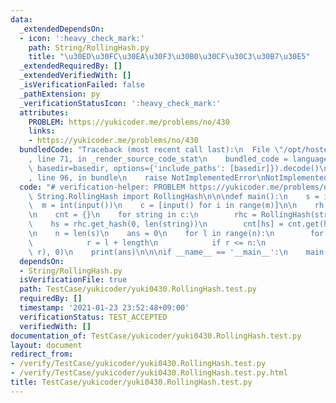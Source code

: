 ```yaml
---
data:
  _extendedDependsOn:
  - icon: ':heavy_check_mark:'
    path: String/RollingHash.py
    title: "\u30ED\u30FC\u30EA\u30F3\u30B0\u30CF\u30C3\u30B7\u30E5"
  _extendedRequiredBy: []
  _extendedVerifiedWith: []
  _isVerificationFailed: false
  _pathExtension: py
  _verificationStatusIcon: ':heavy_check_mark:'
  attributes:
    PROBLEM: https://yukicoder.me/problems/no/430
    links:
    - https://yukicoder.me/problems/no/430
  bundledCode: "Traceback (most recent call last):\n  File \"/opt/hostedtoolcache/Python/3.9.7/x64/lib/python3.9/site-packages/onlinejudge_verify/documentation/build.py\"\
    , line 71, in _render_source_code_stat\n    bundled_code = language.bundle(stat.path,\
    \ basedir=basedir, options={'include_paths': [basedir]}).decode()\n  File \"/opt/hostedtoolcache/Python/3.9.7/x64/lib/python3.9/site-packages/onlinejudge_verify/languages/python.py\"\
    , line 96, in bundle\n    raise NotImplementedError\nNotImplementedError\n"
  code: "# verification-helper: PROBLEM https://yukicoder.me/problems/no/430\nfrom\
    \ String.RollingHash import RollingHash\n\n\ndef main():\n    s = input()\n  \
    \  m = int(input())\n    c = [input() for i in range(m)]\n\n    rh = RollingHash(s)\n\
    \n    cnt = {}\n    for string in c:\n        rhc = RollingHash(string)\n    \
    \    hs = rhc.get_hash(0, len(string))\n        cnt[hs] = cnt.get(hs, 0) + 1\n\
    \n    n = len(s)\n    ans = 0\n    for l in range(n):\n        for length in range(11):\n\
    \            r = l + length\n            if r <= n:\n                ans += cnt.get(rh.get_hash(l,\
    \ r), 0)\n    print(ans)\n\n\nif __name__ == '__main__':\n    main()\n"
  dependsOn:
  - String/RollingHash.py
  isVerificationFile: true
  path: TestCase/yukicoder/yuki0430.RollingHash.test.py
  requiredBy: []
  timestamp: '2021-01-23 23:52:48+09:00'
  verificationStatus: TEST_ACCEPTED
  verifiedWith: []
documentation_of: TestCase/yukicoder/yuki0430.RollingHash.test.py
layout: document
redirect_from:
- /verify/TestCase/yukicoder/yuki0430.RollingHash.test.py
- /verify/TestCase/yukicoder/yuki0430.RollingHash.test.py.html
title: TestCase/yukicoder/yuki0430.RollingHash.test.py
---
```

